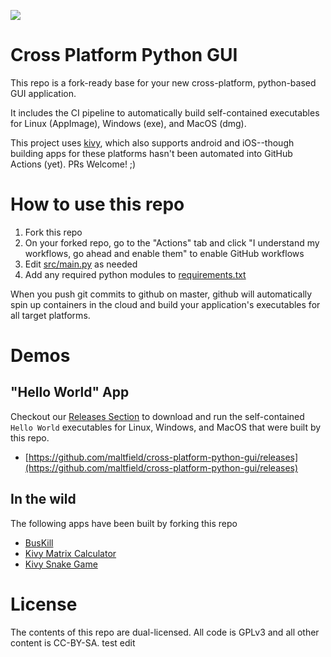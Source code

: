 ![](https://github.com/maltfield/cross-platform-python-gui/workflows/build/badge.svg)

# Cross Platform Python GUI

This repo is a fork-ready base for your new cross-platform, python-based GUI application.

It includes the CI pipeline to automatically build self-contained executables for Linux (AppImage), Windows (exe), and MacOS (dmg).

This project uses [kivy](https://kivy.org/), which also supports android and iOS--though building apps for these platforms hasn't been automated into GitHub Actions (yet). PRs Welcome! ;)

# How to use this repo

1. Fork this repo
1. On your forked repo, go to the "Actions" tab and click "I understand my workflows, go ahead and enable them" to enable GitHub workflows
1. Edit [src/main.py](/src/main.py) as needed
1. Add any required python modules to [requirements.txt](/requirements.txt)

When you push git commits to github on master, github will automatically spin up containers in the cloud and build your application's executables for all target platforms.

# Demos

## "Hello World" App

Checkout our [Releases Section](https://github.com/maltfield/cross-platform-python-gui/releases) to download and run the self-contained `Hello World` executables for Linux, Windows, and MacOS that were built by this repo.

 * [https://github.com/maltfield/cross-platform-python-gui/releases](https://github.com/maltfield/cross-platform-python-gui/releases)

## In the wild

The following apps have been built by forking this repo

 * [BusKill](https://github.com/buskill/buskill-app)
 * [Kivy Matrix Calculator](https://github.com/maltfield/kivy-matrix-calculator)
 * [Kivy Snake Game](https://github.com/nandanhere/cross-platform-python-gui/)

# License

The contents of this repo are dual-licensed. All code is GPLv3 and all other content is CC-BY-SA.
test edit
